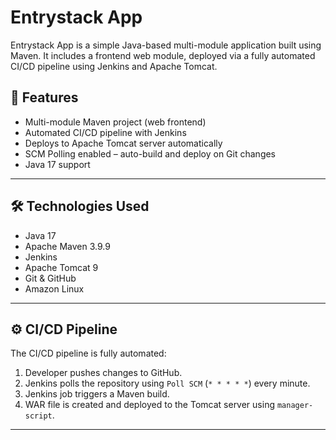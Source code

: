 # Entrystack App

Entrystack App is a simple Java-based multi-module application built using Maven. It includes a frontend web module, deployed via a fully automated CI/CD pipeline using Jenkins and Apache Tomcat.

## 🚀 Features

- Multi-module Maven project (web frontend)
- Automated CI/CD pipeline with Jenkins
- Deploys to Apache Tomcat server automatically
- SCM Polling enabled – auto-build and deploy on Git changes
- Java 17 support

---

## 🛠️ Technologies Used

- Java 17
- Apache Maven 3.9.9
- Jenkins
- Apache Tomcat 9
- Git & GitHub
- Amazon Linux

---

## ⚙️ CI/CD Pipeline

The CI/CD pipeline is fully automated:

1. Developer pushes changes to GitHub.
2. Jenkins polls the repository using `Poll SCM` (`* * * * *`) every minute.
3. Jenkins job triggers a Maven build.
4. WAR file is created and deployed to the Tomcat server using `manager-script`.

---
